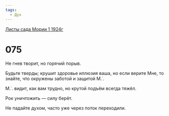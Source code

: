 ```yaml
---
tags:
  - Дух
---
```


[Листы сада Мории 1 1924г](/agni/1924)

# 075
Не гнев творит, но горячий порыв.   

Будьте тверды; крушит здоровье иллюзия ваша, но если верите Мне, то знайте, что окружены заботой и защитой М.˙.   

М.˙. видит, как вам трудно, но крутой подъём всегда тяжёл.   

Рок уничтожить — силу берёт.   

Не падайте духом, часто уже через поток переходили.   

